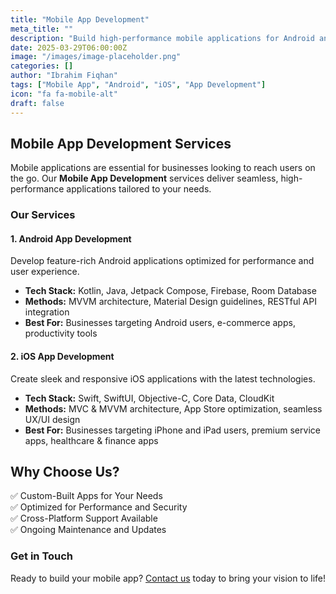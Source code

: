 ```yaml
---
title: "Mobile App Development"
meta_title: ""
description: "Build high-performance mobile applications for Android and iOS."
date: 2025-03-29T06:00:00Z
image: "/images/image-placeholder.png"
categories: []
author: "Ibrahim Fiqhan"
tags: ["Mobile App", "Android", "iOS", "App Development"]
icon: "fa fa-mobile-alt"
draft: false
---
```


## Mobile App Development Services

Mobile applications are essential for businesses looking to reach users on the go. Our **Mobile App Development** services deliver seamless, high-performance applications tailored to your needs.

### Our Services

#### 1. Android App Development

Develop feature-rich Android applications optimized for performance and user experience.

- **Tech Stack:** Kotlin, Java, Jetpack Compose, Firebase, Room Database
- **Methods:** MVVM architecture, Material Design guidelines, RESTful API integration
- **Best For:** Businesses targeting Android users, e-commerce apps, productivity tools

#### 2. iOS App Development

Create sleek and responsive iOS applications with the latest technologies.

- **Tech Stack:** Swift, SwiftUI, Objective-C, Core Data, CloudKit
- **Methods:** MVC & MVVM architecture, App Store optimization, seamless UX/UI design
- **Best For:** Businesses targeting iPhone and iPad users, premium service apps, healthcare & finance apps

## Why Choose Us?

✅ Custom-Built Apps for Your Needs  
✅ Optimized for Performance and Security  
✅ Cross-Platform Support Available  
✅ Ongoing Maintenance and Updates

### Get in Touch

Ready to build your mobile app? [Contact us](#) today to bring your vision to life!

